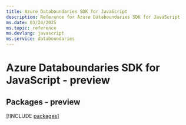 ```yaml
---
title: Azure Databoundaries SDK for JavaScript
description: Reference for Azure Databoundaries SDK for JavaScript
ms.date: 03/24/2025
ms.topic: reference
ms.devlang: javascript
ms.service: databoundaries
---
```

# Azure Databoundaries SDK for JavaScript - preview
## Packages - preview
[!INCLUDE [packages](databoundaries-index.md)]